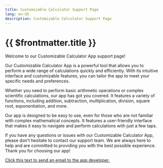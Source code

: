 ```yaml
---
title: Customizable Calculator Support Page
lang: en-US
description: Customizable Calculator Support Page
---
```


# {{ $frontmatter.title }}

Welcome to our Customizable Calculator App support page!

Our Customizable Calculator App is a powerful tool that allows you to perform a wide range of calculations quickly and efficiently. With its intuitive interface and customizable features, you can tailor the app to meet your specific needs and preferences.

Whether you need to perform basic arithmetic operations or complex scientific calculations, our app has got you covered. It features a variety of functions, including addition, subtraction, multiplication, division, square root, exponentiation, and more.

Our app is designed to be easy to use, even for those who are not familiar with complex mathematical concepts. It features a user-friendly interface that makes it easy to navigate and perform calculations with just a few taps.

If you have any questions or issues with our Customizable Calculator App, please don't hesitate to contact our support team. We are always here to help and are committed to providing you with the best possible experience. Thank you for choosing our app!

<a href = "mailto: shan_huang_apple_dev_2@outlook.com">Click this text to send an email to the app developer.</a>